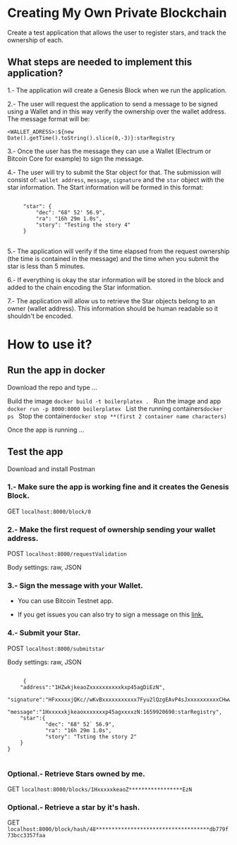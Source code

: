 # Creating My Own Private Blockchain

Create a test application that allows the user to register stars, and track the ownership of each.

## What steps are needed to implement this application?

1.- The application will create a Genesis Block when we run the application.

2.- The user will request the application to send a message to be signed using a Wallet and in this way verify the ownership over the wallet address. The message format will be:

<code><WALLET_ADRESS>:${new Date().getTime().toString().slice(0,-3)}:starRegistry</code>

3.- Once the user has the message they can use a Wallet (Electrum or Bitcoin Core for example) to sign the message.

4.- The user will try to submit the Star object for that. The submission will consist of: <code>wallet address</code>, <code>message</code>, <code>signature</code> and the <code>star</code> object with the star information. The Start information will be formed in this format:

<pre>
<code>
     "star": {
         "dec": "68° 52' 56.9",
         "ra": "16h 29m 1.0s",
         "story": "Testing the story 4"
     }
</code>
</pre>

5.- The application will verify if the time elapsed from the request ownership (the time is contained in the message) and the time when you submit the star is less than 5 minutes.

6.- If everything is okay the star information will be stored in the block and added to the chain encoding the Star information.

7.- The application will allow us to retrieve the Star objects belong to an owner (wallet address). This information should be human readable so it shouldn't be encoded.


# How to use it?

## Run the app in docker

Download the repo and type ...

Build the image <code>docker build -t boilerplatex . </code>
Run the image and app <code>docker run -p 8000:8000 boilerplatex </code>
List the running containers<code>docker ps </code>
Stop the container<code>docker stop **(first 2 container name characters) </code>

Once the app is running ...

## Test the app 

Download and install Postman

### 1.- Make sure the app is working fine and it creates the Genesis Block.

GET <code>localhost:8000/block/0</code>

### 2.- Make the first request of ownership sending your wallet address.

POST <code>localhost:8000/requestValidation</code>

Body settings: raw, JSON

### 3.- Sign the message with your Wallet. 

* You can use Bitcoin Testnet app.

* If you get issues you can also try to sign a message on this <a href = "https://reinproject.org/bitcoin-signature-tool/#sign">link.</a>

### 4.- Submit your Star.

POST <code>localhost:8000/submitstar</code>

Body settings: raw, JSON

<pre>
<code>
     {
    "address":"1HZwkjkeaoZxxxxxxxxxxkxp45agDiEzN",
    "signature":"HFxxxxxjQKc//wKvBxxxxxxxxxxx7Fyu2lQzgEAvP4sJxxxxxxxxxxCHww263/LFgCMfA4A********eI45u6M=",
    "message":"1Hxxxxxkjkeaoxxxxxxxp45agxxxxzN:1659920690:starRegistry",
    "star":{
            "dec": "68° 52` 56.9",
            "ra": "16h 29m 1.0s",
            "story": "Tsting the story 2"
    }
}
</code>
</pre>

### Optional.- Retrieve Stars owned by me.

GET <code>localhost:8000/blocks/1HxxxxxkeaoZ*****************EzN</code>

### Optional.- Retrieve a star by it's hash.

GET <code>localhost:8000/block/hash/48************************************db779f73bcc3357faa</code>








